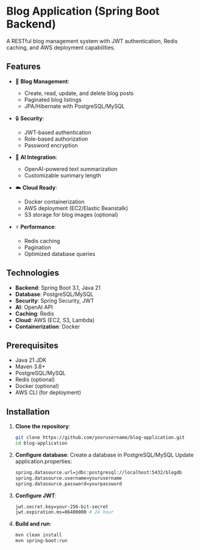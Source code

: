 # Blog Application (Spring Boot Backend)

A RESTful blog management system with JWT authentication, Redis caching, and AWS deployment capabilities.

## Features

- 🚀 **Blog Management**:
  - Create, read, update, and delete blog posts
  - Paginated blog listings
  - JPA/Hibernate with PostgreSQL/MySQL

- 🔒 **Security**:
  - JWT-based authentication
  - Role-based authorization
  - Password encryption

- 🤖 **AI Integration**:
  - OpenAI-powered text summarization
  - Customizable summary length

- ☁️ **Cloud Ready**:
  - Docker containerization
  - AWS deployment (EC2/Elastic Beanstalk)
  - S3 storage for blog images (optional)

- ⚡ **Performance**:
  - Redis caching
  - Pagination
  - Optimized database queries

## Technologies

- **Backend**: Spring Boot 3.1, Java 21
- **Database**: PostgreSQL/MySQL
- **Security**: Spring Security, JWT
- **AI**: OpenAI API
- **Caching**: Redis
- **Cloud**: AWS (EC2, S3, Lambda)
- **Containerization**: Docker

## Prerequisites

- Java 21 JDK
- Maven 3.8+
- PostgreSQL/MySQL
- Redis (optional)
- Docker (optional)
- AWS CLI (for deployment)

## Installation

1. **Clone the repository**:
   ```bash
   git clone https://github.com/yourusername/blog-application.git
   cd blog-application
   ```
2. **Configure database**:
   Create a database in PostgreSQL/MySQL
  Update application.properties:
   ```bash
   spring.datasource.url=jdbc:postgresql://localhost:5432/blogdb
   spring.datasource.username=yourusername
   spring.datasource.password=yourpassword
   ```
3. **Configure JWT**:
   ```bash
   jwt.secret.key=your-256-bit-secret
   jwt.expiration.ms=86400000 # 24 hour
   ```
4. **Build and run**:
   ```bash
   mvn clean install
   mvn spring-boot:run
   ```
